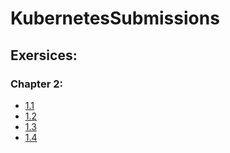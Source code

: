 # KubernetesSubmissions

## Exersices:

### Chapter 2:

- [1.1](https://github.com/yasashagit/Kubernetes/tree/1.1/Log%20Out)
- [1.2](https://github.com/yasashagit/Kubernetes/tree/1.2/to_do_app)
- [1.3](https://github.com/yasashagit/Kubernetes/tree/1.3/Log%20Out)
- [1.4](https://github.com/yasashagit/Kubernetes/tree/1.4/to_do_app)
